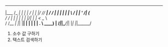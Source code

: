   ___________ _    _ __  __   _  __ _____  
 |___  /_   _| |  | |  \/  | | |/ // ____| 
    / /  | | | |  | | \  / | | ' /| (___   
   / /   | | | |  | | |\/| | |  <  \___ \  
  / /__ _| |_| |__| | |  | | | . \ ____) | 
 /_____|_____|\____/|_|  |_| |_|\_\_____/  
                                          


1. 소수 값 구하기
2. 텍스트 검색하기
